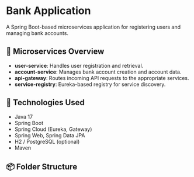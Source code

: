 # Bank Application

A Spring Boot-based microservices application for registering users and managing bank accounts.

## 🧩 Microservices Overview

- **user-service**: Handles user registration and retrieval.
- **account-service**: Manages bank account creation and account data.
- **api-gateway**: Routes incoming API requests to the appropriate services.
- **service-registry**: Eureka-based registry for service discovery.

## 🚀 Technologies Used

- Java 17
- Spring Boot
- Spring Cloud (Eureka, Gateway)
- Spring Web, Spring Data JPA
- H2 / PostgreSQL (optional)
- Maven

## 📦 Folder Structure


